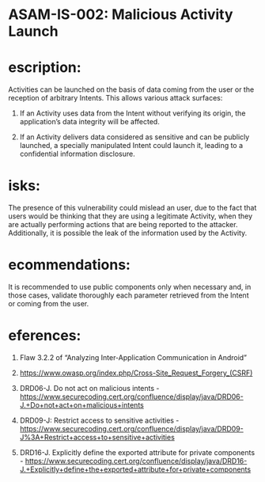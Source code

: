
# ASAM-IS-002: Malicious Activity Launch

#  escription:
Activities can be launched on the basis of data coming from the user or the reception of arbitrary Intents. This allows various attack surfaces:

1. If an Activity uses data from the Intent without verifying its origin, the application’s data integrity will be affected.

2. If an Activity delivers data considered as sensitive and can be publicly launched, a specially manipulated Intent could launch it, leading to a confidential information disclosure.

#  isks:
The presence of this vulnerability could mislead an user, due to the fact that users would be thinking that they are using a legitimate Activity, when they are actually performing actions that are being reported to the attacker. Additionally, it is possible the leak of the information used by the Activity.

#  ecommendations:
It is recommended to use public components only when necessary and, in those cases, validate thoroughly each parameter retrieved from the Intent or coming from the user.

#  eferences:
1. Flaw 3.2.2 of “Analyzing Inter-Application Communication in Android”

2. https://www.owasp.org/index.php/Cross-Site_Request_Forgery_(CSRF)

3. DRD06-J. Do not act on malicious intents - https://www.securecoding.cert.org/confluence/display/java/DRD06-J.+Do+not+act+on+malicious+intents

5. DRD09-J: Restrict access to sensitive activities - https://www.securecoding.cert.org/confluence/display/java/DRD09-J%3A+Restrict+access+to+sensitive+activities

6. DRD16-J. Explicitly define the exported attribute for private components - https://www.securecoding.cert.org/confluence/display/java/DRD16-J.+Explicitly+define+the+exported+attribute+for+private+components
